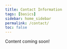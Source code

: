 ```yaml
---
title: Contact Information
tags: [basics]
sidebar: home_sidebar
permalink: /contact/
toc: false
---
```


Content coming soon!
